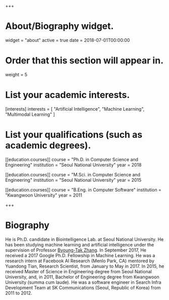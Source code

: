 +++
# About/Biography widget.
widget = "about"
active = true
date = 2018-07-01T00:00:00

# Order that this section will appear in.
weight = 5

# List your academic interests.
[interests]
  interests = [
    "Artificial Intelligence",
    "Machine Learning",
    "Multimodal Learning"
  ]

# List your qualifications (such as academic degrees).
[[education.courses]]
  course = "Ph.D. in Computer Science and Engineering"
  institution = "Seoul National University"
  year = 2018

[[education.courses]]
  course = "M.Sci. in Computer Science and Engineering"
  institution = "Seoul National University"
  year = 2015

[[education.courses]]
  course = "B.Eng. in Computer Software"
  institution = "Kwangwoon University"
  year = 2011
 
+++

# Biography

He is Ph.D. candidate in Biointelligence Lab. at Seoul National University. He has been studying machine learning and artificial intelligence under the supervision of Professor [Byoung-Tak Zhang](https://bi.snu.ac.kr/~btzhang/). In September 2017, He received a 2017 Google Ph.D. Fellowship in Machine Learning. He was a research intern at Facebook AI Research (Menlo Park, CA) mentored by Yuandong Tian, Research Scientist, from January to May in 2017. In 2015, he received Master of Science in Engineering degree from Seoul National University, and, in 2011, Bachelor of Engineering degree from Kwangwoon University (summa cum laude). He was a software engineer in Search Infra Development Team at SK Communications (Seoul, Republic of Korea) from 2011 to 2012. 
